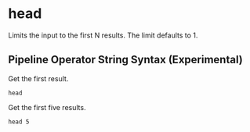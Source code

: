 # head

Limits the input to the first N results. The limit defaults to 1.

## Pipeline Operator String Syntax (Experimental)

Get the first result.

```
head
```

Get the first five results.

```
head 5
```
